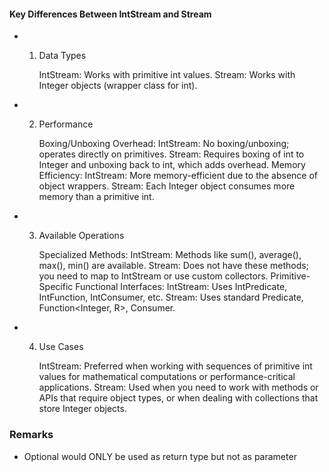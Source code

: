#### Key Differences Between IntStream and Stream<Integer>

- 1. Data Types

      IntStream: Works with primitive int values.
      Stream<Integer>: Works with Integer objects (wrapper class for int).

- 2. Performance

      Boxing/Unboxing Overhead:
          IntStream: No boxing/unboxing; operates directly on primitives.
          Stream<Integer>: Requires boxing of int to Integer and unboxing back to int, which adds overhead.
      Memory Efficiency:
          IntStream: More memory-efficient due to the absence of object wrappers.
          Stream<Integer>: Each Integer object consumes more memory than a primitive int.

- 3. Available Operations

      Specialized Methods:
          IntStream: Methods like sum(), average(), max(), min() are available.
          Stream<Integer>: Does not have these methods; you need to map to IntStream or use custom collectors.
      Primitive-Specific Functional Interfaces:
          IntStream: Uses IntPredicate, IntFunction, IntConsumer, etc.
          Stream<Integer>: Uses standard Predicate<Integer>, Function<Integer, R>, Consumer<Integer>.

- 4. Use Cases

      IntStream: Preferred when working with sequences of primitive int values for mathematical computations or performance-critical applications.
      Stream<Integer>: Used when you need to work with methods or APIs that require object types, or when dealing with collections that store Integer objects.

### Remarks
  - Optional would ONLY be used as return type but not as parameter
